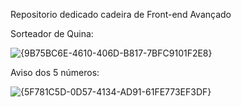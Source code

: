 Repositorio dedicado cadeira de Front-end Avançado

Sorteador de Quina:

![{9B75BC6E-4610-406D-B817-7BFC9101F2E8}](https://github.com/user-attachments/assets/53ebdac6-6f6a-4cbe-918f-97c4972d44e6)

Aviso dos 5 números: 

![{5F781C5D-0D57-4134-AD91-61FE773EF3DF}](https://github.com/user-attachments/assets/7bc2412e-a76b-4f2f-926c-042a701cbaf8)
